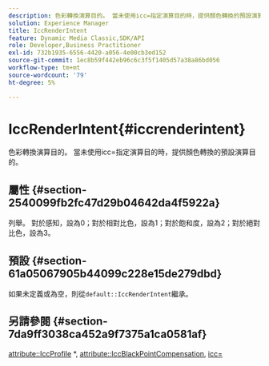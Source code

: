 ```yaml
---
description: 色彩轉換演算目的。 當未使用icc=指定演算目的時，提供顏色轉換的預設演算目的。
solution: Experience Manager
title: IccRenderIntent
feature: Dynamic Media Classic,SDK/API
role: Developer,Business Practitioner
exl-id: 732b1935-6556-4420-a056-4e00cb3ed152
source-git-commit: 1ec8b59f442eb96c6c3f5f1405d57a38a86bd056
workflow-type: tm+mt
source-wordcount: '79'
ht-degree: 5%

---
```


# IccRenderIntent{#iccrenderintent}

色彩轉換演算目的。 當未使用icc=指定演算目的時，提供顏色轉換的預設演算目的。

## 屬性 {#section-2540099fb2fc47d29b04642da4f5922a}

列舉。 對於感知，設為0；對於相對比色，設為1；對於飽和度，設為2；對於絕對比色，設為3。

## 預設 {#section-61a05067905b44099c228e15de279dbd}

如果未定義或為空，則從`default::IccRenderIntent`繼承。

## 另請參閱 {#section-7da9ff3038ca452a9f7375a1ca0581af}

[attribute::IccProfile](../../../../../is-api/image-catalog/image-serving-api-ref/c-image-catalog-reference/c-attributes-reference/r-iccprofilecmyk.md#reference-db89f9dac33e447cadb359ec1ba27ee0) *, [attribute::IccBlackPointCompensation](../../../../../is-api/image-catalog/image-serving-api-ref/c-image-catalog-reference/c-attributes-reference/r-iccblackpointcompensation.md#reference-357626375ee140d1807f0c05171c733f),  [icc=](../../../../../is-api/http-ref/image-serving-api-ref/c-http-protocol-reference/c-command-reference/r-icc.md#reference-182b5679e21e4df3b4d330535a5a7517)

